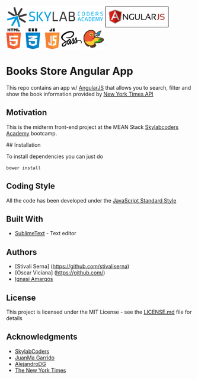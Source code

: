 [![Skylab](https://github.com/Iggy-Codes/logo-images/blob/master/logos/skylab-56.png)](http://www.skylabcoders.com/)
[![AngularJS](https://github.com/Iggy-Codes/logo-images/blob/master/logos/angularjs.png)](https://angularjs.org/)
[![HTML5, CSS3 and JS](https://github.com/Iggy-Codes/logo-images/blob/master/logos/html5-css3-js.png)](https://www.w3.org/)
[![SASS](https://github.com/Iggy-Codes/logo-images/blob/master/logos/sass.png)](http://sass-lang.com/)
[![Bower](https://github.com/Iggy-Codes/logo-images/blob/master/logos/bower.png)](https://bower.io//)

# Books Store Angular App

This repo contains an app w/ [AngularJS](https://angularjs.org/) that allows you to search, filter and show the book information provided by [New York Times API](http://developer.nytimes.com/) 

## Motivation

This is the midterm front-end project at the MEAN Stack [Skylabcoders Academy](http://www.skylabcoders.com/) bootcamp.

## Installation

To install dependencies you can just do

```
bower install
```

## Coding Style

All the code has been developed under the [JavaScript Standard Style](http://standardjs.com/)

## Built With

* [SublimeText](http://https://www.sublimetext.com/) - Text editor

## Authors

* [Stivali Serna] (https://github.com/stivaliserna)
* [Oscar Viciana] (https://github.com/)
* [Ignasi Amargós](http://github.com/Iggy-Codes) 

## License

This project is licensed under the MIT License - see the [LICENSE.md](LICENSE.md) file for details

## Acknowledgments

* [SkylabCoders](https://github.com/SkylabCoders)
* [JuanMa Garrido](https://github.com/juanmaguitar)
* [AlejandroDG](https://github.com/agandia9)
* [The New York Times](https://www.nytimes.com/)